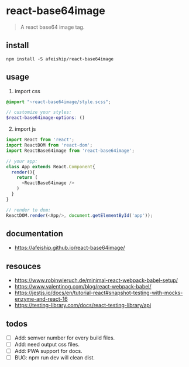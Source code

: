 # react-base64image
> A react base64 image tag.

## install
```shell
npm install -S afeiship/react-base64image
```

## usage
1. import css
  ```scss
  @import "~react-base64image/style.scss";

  // customize your styles:
  $react-base64image-options: ()
  ```
2. import js
  ```js
  import React from 'react';
  import ReactDOM from 'react-dom';
  import ReactBase64image from 'react-base64image';
  
  // your app:
  class App extends React.Component{
    render(){
      return (
        <ReactBase64image />
      )
    }
  }

  // render to dom:
  ReactDOM.render(<App/>, document.getElementById('app'));
  ```

## documentation
- https://afeiship.github.io/react-base64image/

## resouces
- https://www.robinwieruch.de/minimal-react-webpack-babel-setup/
- https://www.valentinog.com/blog/react-webpack-babel/
- https://jestjs.io/docs/en/tutorial-react#snapshot-testing-with-mocks-enzyme-and-react-16
- https://testing-library.com/docs/react-testing-library/api

## todos
- [ ] Add: semver number for every build files.
- [ ] Add: need output css files.
- [ ] Add: PWA support for docs.
- [ ] BUG: npm run dev will clean dist.

